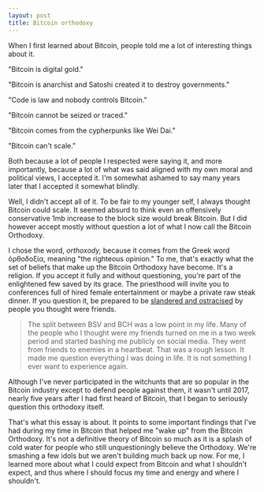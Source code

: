 ```yaml
---
layout: post
title: Bitcoin orthodoxy
---
```


When I first learned about Bitcoin, people told me a lot of interesting things about it. 

"Bitcoin is digital gold."

"Bitcoin is anarchist and Satoshi created it to destroy governments." 

"Code is law and nobody controls Bitcoin."

"Bitcoin cannot be seized or traced." 

"Bitcoin comes from the cypherpunks like Wei Dai."

"Bitcoin can't scale."

Both because a lot of people I respected were saying it, and more importantly, because a lot of what was said aligned with my own moral and political views, I accepted it. I'm somewhat ashamed to say many years later that I accepted it somewhat blindly.

Well, I didn't accept all of it. To be fair to my younger self, I always thought Bitcoin could scale. It seemed absurd to think even an offensively conservative 1mb increase to the block size would break Bitcoin. But I did however accept mostly without question a lot of what I now call the Bitcoin Orthodoxy. 

I chose the word, *orthoxody,* because it comes from the Greek word ὀρθοδοξία, meaning "the righteous opinion." To me, that's exactly what the set of beliefs that make up the Bitcoin Orthodoxy have become. It's a religion. If you accept it fully and without questioning, you're part of the enlightened few saved by its grace. The priesthood will invite you to conferences full of hired female entertainment or maybe a private raw steak dinner. If you question it, be prepared to be [slandered and ostracised](https://powping.com/posts/a6f3b1a920c18e5862db20fbd0a59132cc9b0406f3647f50d6d071a6bebb1275) by people you thought were friends.

>The split between BSV and BCH was a low point in my life. Many of the people who I thought were my friends turned on me in a two week period and started bashing me publicly on social media. They went from friends to enemies in a heartbeat. That was a rough lesson. It made me question everything I was doing in life. It is not something I ever want to experience again.

Although I've never participated in the witchunts that are so popular in the Bitcoin industry except to defend people against them, it wasn't until 2017, nearly five years after I had first heard of Bitcoin, that I began to seriously question this orthodoxy itself. 

That's what this essay is about. It points to some important findings that I've had during my time in Bitcoin that helped me "wake up" from the Bitcoin Orthodoxy. It's not a definitive theory of Bitcoin so much as it is a splash of cold water for people who still unquestioningly believe the Orthodoxy. We're smashing a few idols but we aren't building much back up now. For me, I learned more about what I could expect from Bitcoin and what I shouldn't expect, and thus where I should focus my time and energy and where I shouldn't.




